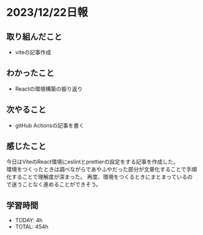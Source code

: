 # 2023/12/22日報
## 取り組んだこと
- viteの記事作成

## わかったこと
- Reactの環境構築の振り返り

## 次やること
- gitHub Actionsの記事を書く

## 感じたこと
今日はViteのReact環境にeslintとprettierの設定をする記事を作成した。  
環境をつくったときは調べながらであやふやだった部分が文章化することで手順化することで理解度が深まった。
再度、環境をつくるときにまとまっているので迷うことなく進めることができそう。

## 学習時間
- TODAY: 4h
- TOTAL: 454h
